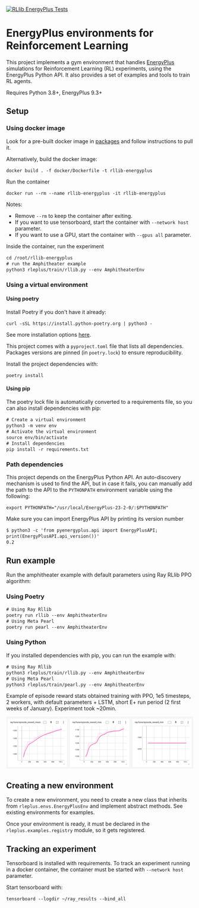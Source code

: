 [![RLlib EnergyPlus Tests](https://github.com/airboxlab/rllib-energyplus/actions/workflows/tests.yml/badge.svg)](https://github.com/airboxlab/rllib-energyplus/actions/workflows/tests.yml)

# EnergyPlus environments for Reinforcement Learning

This project implements a gym environment that handles [EnergyPlus](https://energyplus.net/) simulations
for Reinforcement Learning (RL) experiments, using the EnergyPlus Python API.
It also provides a set of examples and tools to train RL agents.

Requires Python 3.8+, EnergyPlus 9.3+

## Setup

### Using docker image

Look for a pre-built docker image in [packages](https://github.com/airboxlab/rllib-energyplus/pkgs/container/rllib-energyplus) and follow instructions to pull it.

Alternatively, build the docker image:

```shell
docker build . -f docker/Dockerfile -t rllib-energyplus
```

Run the container

```shell
docker run --rm --name rllib-energyplus -it rllib-energyplus
```

Notes:

- Remove `--rm` to keep the container after exiting.
- If you want to use tensorboard, start the container with `--network host` parameter.
- If you want to use a GPU, start the container with `--gpus all` parameter.

Inside the container, run the experiment

```shell
cd /root/rllib-energyplus
# run the Amphitheater example
python3 rleplus/train/rllib.py --env AmphitheaterEnv
```

### Using a virtual environment

#### Using poetry

Install Poetry if you don't have it already:

```shell
curl -sSL https://install.python-poetry.org | python3 -
```

See more installation options [here](https://python-poetry.org/docs/#installation).

This project comes with a `pyproject.toml` file that lists all dependencies.
Packages versions are pinned (in `poetry.lock`) to ensure reproducibility.

Install the project dependencies with:

```shell
poetry install
```

#### Using pip

The poetry lock file is automatically converted to a requirements file, so you can also install dependencies with pip:

```shell
# Create a virtual environment
python3 -m venv env
# Activate the virtual environment
source env/bin/activate
# Install dependencies
pip install -r requirements.txt
```

### Path dependencies

This project depends on the EnergyPlus Python API. An auto-discovery mechanism is used to find the API,
but in case it fails, you can manually add the path to the API to the `PYTHONPATH` environment variable
using the following:

```shell
export PYTHONPATH="/usr/local/EnergyPlus-23-2-0/:$PYTHONPATH"
```

Make sure you can import EnergyPlus API by printing its version number

```shell
$ python3 -c 'from pyenergyplus.api import EnergyPlusAPI; print(EnergyPlusAPI.api_version())'
0.2
```

## Run example

Run the amphitheater example with default parameters using Ray RLlib PPO algorithm:

### Using Poetry

```shell
# Using Ray Rllib
poetry run rllib --env AmphitheaterEnv
# Using Meta Pearl
poetry run pearl --env AmphitheaterEnv
```

### Using Python

If you installed dependencies with pip, you can run the example with:

```shell
# Using Ray Rllib
python3 rleplus/train/rllib.py --env AmphitheaterEnv
# Using Meta Pearl
python3 rleplus/train/pearl.py --env AmphitheaterEnv
```

Example of episode reward stats obtained training with PPO, 1e5 timesteps, 2 workers, with default parameters + LSTM, short E+ run period (2 first weeks of January).
Experiment took ~20min.

![PPO stats](images/ppo_untuned.png "PPO training - Single AHU model")

## Creating a new environment

To create a new environment, you need to create a new class that inherits from `rleplus.envs.EnergyPlusEnv`
and implement abstract methods. See existing environments for examples.

Once your environment is ready, it must be declared in the `rleplus.examples.registry` module, so it gets registered.

## Tracking an experiment

Tensorboard is installed with requirements.
To track an experiment running in a docker container, the container must be started with `--network host` parameter.

Start tensorboard with:

```shell
tensorboard --logdir ~/ray_results --bind_all
```

